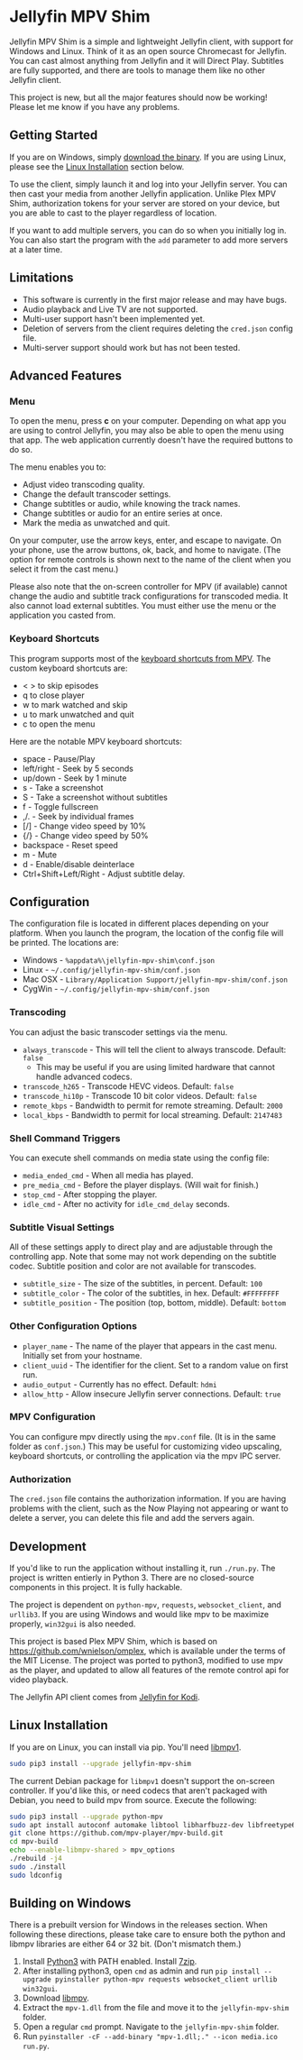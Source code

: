 # Jellyfin MPV Shim

Jellyfin MPV Shim is a simple and lightweight Jellyfin client, with support for Windows
and Linux. Think of it as an open source Chromecast for Jellyfin. You can cast almost
anything from Jellyfin and it will Direct Play. Subtitles are fully supported, and
there are tools to manage them like no other Jellyfin client.

This project is new, but all the major features should now be working! Please let me
know if you have any problems.

## Getting Started

If you are on Windows, simply [download the binary](https://github.com/iwalton3/jellyfin-mpv-shim/releases).
If you are using Linux, please see the [Linux Installation](https://github.com/iwalton3/jellyfin-mpv-shim/blob/master/README.md#linux-installation) section below.

To use the client, simply launch it and log into your Jellyfin server. You can then cast your media
from another Jellyfin application. Unlike Plex MPV Shim, authorization tokens for your server
are stored on your device, but you are able to cast to the player regardless of location.

If you want to add multiple servers, you can do so when you initially log in. You can also
start the program with the `add` parameter to add more servers at a later time.

## Limitations

 - This software is currently in the first major release and may have bugs.
 - Audio playback and Live TV are not supported.
 - Multi-user support hasn't been implemented yet.
 - Deletion of servers from the client requires deleting the `cred.json` config file.
 - Multi-server support should work but has not been tested.

## Advanced Features

### Menu

To open the menu, press **c** on your computer. Depending on what app you are
using to control Jellyfin, you may also be able to open the menu using that app.
The web application currently doesn't have the required buttons to do so.

The menu enables you to:
 - Adjust video transcoding quality.
 - Change the default transcoder settings.
 - Change subtitles or audio, while knowing the track names.
 - Change subtitles or audio for an entire series at once.
 - Mark the media as unwatched and quit.

On your computer, use the arrow keys, enter, and escape to navigate. On your phone, use
the arrow buttons, ok, back, and home to navigate. (The option for remote controls is
shown next to the name of the client when you select it from the cast menu.)

Please also note that the on-screen controller for MPV (if available) cannot change the
audio and subtitle track configurations for transcoded media. It also cannot load external
subtitles. You must either use the menu or the application you casted from.

### Keyboard Shortcuts

This program supports most of the [keyboard shortcuts from MPV](https://mpv.io/manual/stable/#interactive-control). The custom keyboard shortcuts are:

 - < > to skip episodes
 - q to close player
 - w to mark watched and skip
 - u to mark unwatched and quit
 - c to open the menu

Here are the notable MPV keyboard shortcuts:

 - space - Pause/Play
 - left/right - Seek by 5 seconds
 - up/down - Seek by 1 minute
 - s - Take a screenshot
 - S - Take a screenshot without subtitles
 - f - Toggle fullscreen
 - ,/. - Seek by individual frames
 - \[/\] - Change video speed by 10%
 - {/} - Change video speed by 50%
 - backspace - Reset speed
 - m - Mute
 - d - Enable/disable deinterlace
 - Ctrl+Shift+Left/Right - Adjust subtitle delay.

## Configuration

The configuration file is located in different places depending on your platform. When you
launch the program, the location of the config file will be printed. The locations are:
 - Windows - `%appdata%\jellyfin-mpv-shim\conf.json`
 - Linux - `~/.config/jellyfin-mpv-shim/conf.json`
 - Mac OSX - `Library/Application Support/jellyfin-mpv-shim/conf.json`
 - CygWin - `~/.config/jellyfin-mpv-shim/conf.json`

### Transcoding

You can adjust the basic transcoder settings via the menu.

- `always_transcode` - This will tell the client to always transcode. Default: `false`
    - This may be useful if you are using limited hardware that cannot handle advanced codecs.
- `transcode_h265` - Transcode HEVC videos. Default: `false`
- `transcode_hi10p` - Transcode 10 bit color videos. Default: `false`
- `remote_kbps` - Bandwidth to permit for remote streaming. Default: `2000`
- `local_kbps` - Bandwidth to permit for local streaming. Default: `2147483`

### Shell Command Triggers

You can execute shell commands on media state using the config file:

 - `media_ended_cmd` - When all media has played.
 - `pre_media_cmd` - Before the player displays. (Will wait for finish.)
 - `stop_cmd` - After stopping the player.
 - `idle_cmd` - After no activity for `idle_cmd_delay` seconds.

### Subtitle Visual Settings

All of these settings apply to direct play and are adjustable through the controlling app. Note that some may not work depending on the subtitle codec. Subtitle position and color are not available for transcodes.

 - `subtitle_size` - The size of the subtitles, in percent. Default: `100`
 - `subtitle_color` - The color of the subtitles, in hex. Default: `#FFFFFFFF`
 - `subtitle_position` - The position (top, bottom, middle). Default: `bottom`

### Other Configuration Options

 - `player_name` - The name of the player that appears in the cast menu. Initially set from your hostname.
 - `client_uuid` - The identifier for the client. Set to a random value on first run.
 - `audio_output` - Currently has no effect. Default: `hdmi`
 - `allow_http` - Allow insecure Jellyfin server connections. Default: `true`

### MPV Configuration

You can configure mpv directly using the `mpv.conf` file. (It is in the same folder as `conf.json`.)
This may be useful for customizing video upscaling, keyboard shortcuts, or controlling the application
via the mpv IPC server.

### Authorization

The `cred.json` file contains the authorization information. If you are having problems with the client,
such as the Now Playing not appearing or want to delete a server, you can delete this file and add the
servers again.

## Development

If you'd like to run the application without installing it, run `./run.py`.
The project is written entierly in Python 3. There are no closed-source
components in this project. It is fully hackable.

The project is dependent on `python-mpv`, `requests`, `websocket_client`, and `urllib3`. If you are
using Windows and would like mpv to be maximize properly, `win32gui` is also needed.

This project is based Plex MPV Shim, which is based on https://github.com/wnielson/omplex, which
is available under the terms of the MIT License. The project was ported to python3, modified to
use mpv as the player, and updated to allow all features of the remote control api for video playback.

The Jellyfin API client comes from [Jellyfin for Kodi](https://github.com/jellyfin/jellyfin-kodi/tree/master/jellyfin_kodi).

## Linux Installation

If you are on Linux, you can install via pip. You'll need [libmpv1](https://github.com/Kagami/mpv.js/blob/master/README.md#get-libmpv).
```bash
sudo pip3 install --upgrade jellyfin-mpv-shim
```

The current Debian package for `libmpv1` doesn't support the on-screen controller. If you'd like this, or need codecs that aren't packaged with Debian, you need to build mpv from source. Execute the following:
```bash
sudo pip3 install --upgrade python-mpv
sudo apt install autoconf automake libtool libharfbuzz-dev libfreetype6-dev libfontconfig1-dev libx11-dev libxrandr-dev libvdpau-dev libva-dev mesa-common-dev libegl1-mesa-dev yasm libasound2-dev libpulse-dev libuchardet-dev zlib1g-dev libfribidi-dev git libgnutls28-dev libgl1-mesa-dev libsdl2-dev cmake wget python g++ libluajit-5.1-dev
git clone https://github.com/mpv-player/mpv-build.git
cd mpv-build
echo --enable-libmpv-shared > mpv_options
./rebuild -j4
sudo ./install
sudo ldconfig
```

## Building on Windows

There is a prebuilt version for Windows in the releases section. When
following these directions, please take care to ensure both the python
and libmpv libraries are either 64 or 32 bit. (Don't mismatch them.)

1. Install [Python3](https://www.python.org/downloads/) with PATH enabled. Install [7zip](https://ninite.com/7zip/).
2. After installing python3, open `cmd` as admin and run `pip install --upgrade pyinstaller python-mpv requests websocket_client urllib win32gui`.
3. Download [libmpv](https://sourceforge.net/projects/mpv-player-windows/files/libmpv/).
4. Extract the `mpv-1.dll` from the file and move it to the `jellyfin-mpv-shim` folder.
5. Open a regular `cmd` prompt. Navigate to the `jellyfin-mpv-shim` folder.
6. Run `pyinstaller -cF --add-binary "mpv-1.dll;." --icon media.ico run.py`.
